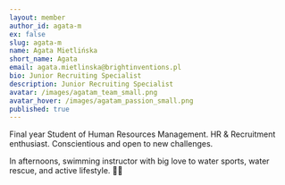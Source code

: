 ```yaml
---
layout: member
author_id: agata-m
ex: false
slug: agata-m
name: Agata Mietlińska
short_name: Agata
email: agata.mietlinska@brightinventions.pl
bio: Junior Recruiting Specialist
description: Junior Recruiting Specialist
avatar: /images/agatam_team_small.png
avatar_hover: /images/agatam_passion_small.png
published: true
---
```

Final year Student of Human Resources Management. HR & Recruitment enthusiast. Conscientious and open to new challenges. 

In afternoons, swimming instructor with big love to water sports, water rescue, and active lifestyle. 🏊‍♀️